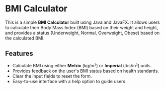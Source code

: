 # BMI Calculator

This is a simple **BMI Calculator** built using Java and JavaFX. It allows users to calculate their Body Mass Index (BMI) based on their weight and height, and provides a status (Underweight, Normal, Overweight, Obese) based on the calculated BMI.

## Features
- Calculate BMI using either **Metric** (kg/m²) or **Imperial** (lbs/in²) units.
- Provides feedback on the user's BMI status based on health standards.
- Clear the input fields to reset the form.
- Easy-to-use interface with a help option to guide users.
